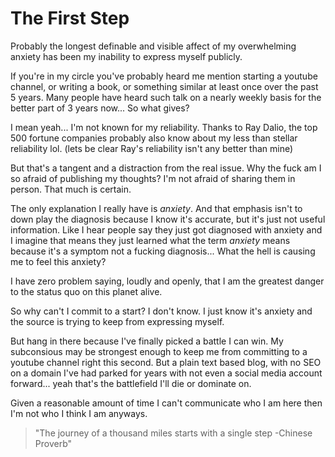 # The First Step

Probably the longest definable and visible affect of my overwhelming anxiety has been my inability to express myself publicly.

If you're in my circle you've probably heard me mention starting a youtube channel, or writing a book, or something similar at least once over the past 5 years. Many people have heard such talk on a nearly weekly basis for the better part of 3 years now... So what gives?

I mean yeah... I'm not known for my reliability. Thanks to Ray Dalio, the top 500 fortune companies probably also know about my less than stellar reliability lol. (lets be clear Ray's reliability isn't any better than mine)

But that's a tangent and a distraction from the real issue. Why the fuck am I so afraid of publishing my thoughts? I'm not afraid of sharing them in person. That much is certain.

The only explanation I really have is *anxiety*. And that emphasis isn't to down play the diagnosis because I know it's accurate, but it's just not useful information. Like I hear people say they just got diagnosed with anxiety and I imagine that means they just learned what the term *anxiety* means because it's a symptom not a fucking diagnosis... What the hell is causing me to feel this anxiety?

I have zero problem saying, loudly and openly, that I am the greatest danger to the status quo on this planet alive.

So why can't I commit to a start? I don't know. I just know it's anxiety and the source is trying to keep from expressing myself.

But hang in there because I've finally picked a battle I can win. My subconsious may be strongest enough to keep me from committing to a youtube channel right this second. But a plain text based blog, with no SEO on a domain I've had parked for years with not even a social media account forward... yeah that's the battlefield I'll die or dominate on.

Given a reasonable amount of time I can't communicate who I am here then I'm not who I think I am anyways.

> "The journey of a thousand miles starts with a single step -Chinese Proverb"
